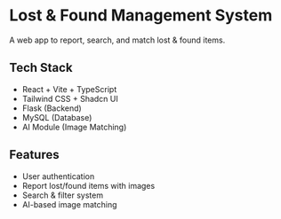 # Lost & Found Management System

A web app to report, search, and match lost & found items.

## Tech Stack
- React + Vite + TypeScript
- Tailwind CSS + Shadcn UI
- Flask (Backend)
- MySQL (Database)
- AI Module (Image Matching)

## Features
- User authentication
- Report lost/found items with images
- Search & filter system
- AI-based image matching

